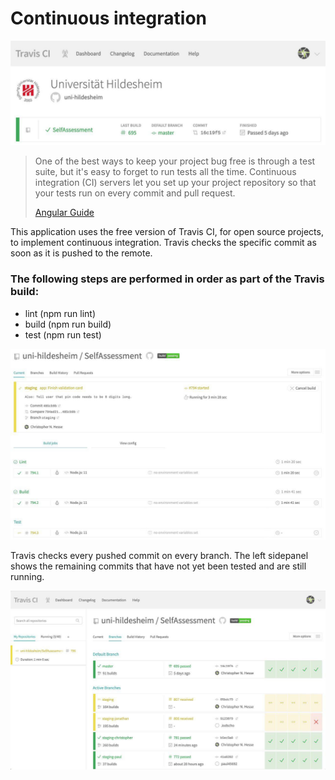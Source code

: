 # Continuous integration

![](./images/photo_2019-03-20_10-04-16.jpg)

> One of the best ways to keep your project bug free is through a test suite, but it's easy to forget to run tests all the time. Continuous integration (CI) servers let you set up your project repository so that your tests run on every commit and pull request.
>
> [Angular Guide](<https://angular.io/guide/testing#set-up-continuous-integration>)

This application uses the free version of Travis CI, for open source projects, to implement continuous integration. Travis checks the specific commit as soon as it is pushed to the remote. 

### The following steps are performed in order as part of the Travis build:

- lint (npm run lint)
- build (npm run build)
- test (npm run test)

![1553071863981](./images/photo_2019-03-20_10-04-28.jpg)



Travis checks every pushed commit on every branch. The left sidepanel shows the remaining commits that have not yet been tested and are still running.

![1553071952399](./images/photo_2019-03-20_10-04-32.jpg)